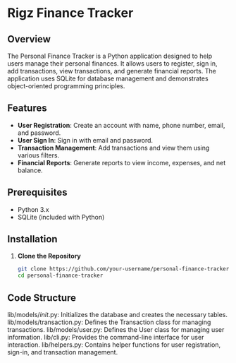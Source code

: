 # Rigz Finance Tracker

## Overview

The Personal Finance Tracker is a Python application designed to help users manage their personal finances. It allows users to register, sign in, add transactions, view transactions, and generate financial reports. The application uses SQLite for database management and demonstrates object-oriented programming principles.

## Features

- **User Registration**: Create an account with name, phone number, email, and password.
- **User Sign In**: Sign in with email and password.
- **Transaction Management**: Add transactions and view them using various filters.
- **Financial Reports**: Generate reports to view income, expenses, and net balance.

## Prerequisites

- Python 3.x
- SQLite (included with Python)

## Installation

1. **Clone the Repository**

   ```sh
   git clone https://github.com/your-username/personal-finance-tracker.git
   cd personal-finance-tracker

## Code Structure
lib/models/_init_.py: Initializes the database and creates the necessary tables.
lib/models/transaction.py: Defines the Transaction class for managing transactions.
lib/models/user.py: Defines the User class for managing user information.
lib/cli.py: Provides the command-line interface for user interaction.
lib/helpers.py: Contains helper functions for user registration, sign-in, and transaction management.